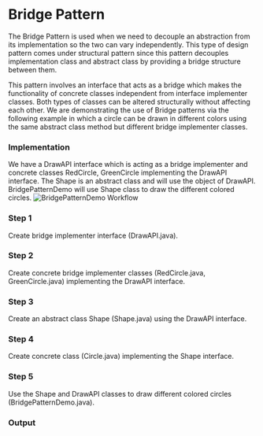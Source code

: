# Bridge Pattern
The Bridge Pattern is used when we need to decouple an abstraction from its implementation so the two can vary independently. This type of design pattern comes under structural pattern since this pattern decouples implementation class and abstract class by providing a bridge structure between them.

This pattern involves an interface that acts as a bridge which makes the functionality of concrete classes independent from interface implementer classes. Both types of classes can be altered structurally without affecting each other.
We are demonstrating the use of Bridge patterns via the following example in which a circle can be drawn in different colors using the same abstract class method but different bridge implementer classes.

### Implementation
We have a DrawAPI interface which is acting as a bridge implementer and concrete classes RedCircle, GreenCircle implementing the DrawAPI interface. The Shape is an abstract class and will use the object of DrawAPI. BridgePatternDemo will use Shape class to draw the different colored circles.
![BridgePatternDemo Workflow](https://www.tutorialspoint.com/design_pattern/images/bridge_pattern_uml_diagram.jpg)

### Step 1
Create bridge implementer interface (DrawAPI.java).
### Step 2
Create concrete bridge implementer classes (RedCircle.java, GreenCircle.java) implementing the DrawAPI interface.
### Step 3
Create an abstract class Shape (Shape.java) using the DrawAPI interface.
### Step 4
Create concrete class (Circle.java) implementing the Shape interface.
### Step 5
Use the Shape and DrawAPI classes to draw different colored circles (BridgePatternDemo.java).
### Output










